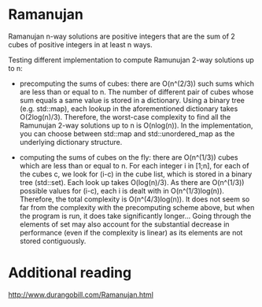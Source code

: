 Ramanujan
=========

Ramanujan n-way solutions are positive integers that are the sum of 2 cubes of positive integers in at least n ways.

Testing different implementation to compute Ramunujan 2-way solutions up to n:
- precomputing the sums of cubes: there are O(n^(2/3)) such sums which are less than or equal to n. The number of different pair of cubes whose sum equals a same value is stored in a dictionary. Using a binary tree (e.g. std::map), each lookup in the aforementioned dictionary takes O(2log(n)/3). Therefore, the worst-case complexity to find all the Ramunujan 2-way solutions up to n is O(nlog(n)). In the implementation, you can choose between std::map and std::unordered_map as the underlying dictionary structure.

- computing the sums of cubes on the fly: there are O(n^(1/3)) cubes which are less than or equal to n. For each integer i in [1;n], for each of the cubes c, we look for (i-c) in the cube list, which is stored in a binary tree (std::set). Each look up takes O(log(n)/3). As there are O(n^(1/3)) possible values for (i-c), each i is dealt with in O(n^(1/3)log(n)). Therefore, the total complexity is O(n^(4/3)log(n)). It does not seem so far from the complexity with the precomputing scheme above, but when the program is run, it does take significantly longer... Going through the elements of set may also account for the substantial decrease in performance (even if the complexity is linear) as its elements are not stored contiguously.

Additional reading
==================

http://www.durangobill.com/Ramanujan.html